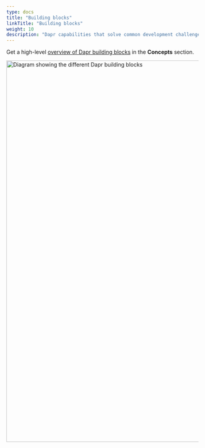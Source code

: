 ```yaml
---
type: docs
title: "Building blocks"
linkTitle: "Building blocks"
weight: 10
description: "Dapr capabilities that solve common development challenges for distributed applications"
---
```


Get a high-level [overview of Dapr building blocks](/docs/concepts/building-blocks/) in the **Concepts** section.

<img src="/images/buildingblocks-overview.png" alt="Diagram showing the different Dapr building blocks" width=1000>